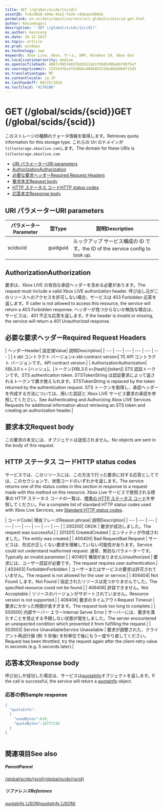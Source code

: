 ```yaml
---
title: GET (/global/scids/{scid})
assetID: 7c8cd028-e94a-45e1-fe34-c9deae2d6042
permalink: en-us/docs/xboxlive/rest/uri-globalscidsscid-get.html
author: KevinAsgari
description: " GET (/global/scids/{scid})"
ms.author: kevinasg
ms.date: 20-12-2017
ms.topic: article
ms.prod: windows
ms.technology: uwp
keywords: Xbox Live, Xbox, ゲーム, UWP, Windows 10, Xbox One
ms.localizationpriority: medium
ms.openlocfilehash: 4087c9857e657bd2621ab1fdb85d06abbfd8f5ef
ms.sourcegitcommit: 232543fba1fb30bb1489b053310ed6bd4b8f15d5
ms.translationtype: MT
ms.contentlocale: ja-JP
ms.lasthandoff: 09/25/2018
ms.locfileid: "4178186"
---
```

# <a name="get-globalscidsscid"></a><span data-ttu-id="bc9e6-104">GET (/global/scids/{scid})</span><span class="sxs-lookup"><span data-stu-id="bc9e6-104">GET (/global/scids/{scid})</span></span>
<span data-ttu-id="bc9e6-105">このストレージの種類のクォータ情報を取得します。</span><span class="sxs-lookup"><span data-stu-id="bc9e6-105">Retrieves quota information for this storage type.</span></span> <span data-ttu-id="bc9e6-106">これらの Uri のドメインが`titlestorage.xboxlive.com`します。</span><span class="sxs-lookup"><span data-stu-id="bc9e6-106">The domain for these URIs is `titlestorage.xboxlive.com`.</span></span>
 
  * [<span data-ttu-id="bc9e6-107">URI パラメーター</span><span class="sxs-lookup"><span data-stu-id="bc9e6-107">URI parameters</span></span>](#ID4EX)
  * [<span data-ttu-id="bc9e6-108">Authorization</span><span class="sxs-lookup"><span data-stu-id="bc9e6-108">Authorization</span></span>](#ID4ECB)
  * [<span data-ttu-id="bc9e6-109">必要な要求ヘッダー</span><span class="sxs-lookup"><span data-stu-id="bc9e6-109">Required Request Headers</span></span>](#ID4ENB)
  * [<span data-ttu-id="bc9e6-110">要求本文</span><span class="sxs-lookup"><span data-stu-id="bc9e6-110">Request body</span></span>](#ID4EWC)
  * [<span data-ttu-id="bc9e6-111">HTTP ステータス コード</span><span class="sxs-lookup"><span data-stu-id="bc9e6-111">HTTP status codes</span></span>](#ID4EBD)
  * [<span data-ttu-id="bc9e6-112">応答本文</span><span class="sxs-lookup"><span data-stu-id="bc9e6-112">Response body</span></span>](#ID4EUAAC)
 
<a id="ID4EX"></a>

 
## <a name="uri-parameters"></a><span data-ttu-id="bc9e6-113">URI パラメーター</span><span class="sxs-lookup"><span data-stu-id="bc9e6-113">URI parameters</span></span>
 
| <span data-ttu-id="bc9e6-114">パラメーター</span><span class="sxs-lookup"><span data-stu-id="bc9e6-114">Parameter</span></span>| <span data-ttu-id="bc9e6-115">型</span><span class="sxs-lookup"><span data-stu-id="bc9e6-115">Type</span></span>| <span data-ttu-id="bc9e6-116">説明</span><span class="sxs-lookup"><span data-stu-id="bc9e6-116">Description</span></span>| 
| --- | --- | --- | 
| <span data-ttu-id="bc9e6-117">scid</span><span class="sxs-lookup"><span data-stu-id="bc9e6-117">scid</span></span>| <span data-ttu-id="bc9e6-118">guid</span><span class="sxs-lookup"><span data-stu-id="bc9e6-118">guid</span></span>| <span data-ttu-id="bc9e6-119">ルックアップ サービス構成の ID です。</span><span class="sxs-lookup"><span data-stu-id="bc9e6-119">the ID of the service config to look up.</span></span>| 
  
<a id="ID4ECB"></a>

 
## <a name="authorization"></a><span data-ttu-id="bc9e6-120">Authorization</span><span class="sxs-lookup"><span data-stu-id="bc9e6-120">Authorization</span></span>
 
<span data-ttu-id="bc9e6-121">要求は、Xbox LIVE の有効な承認ヘッダーを含める必要があります。</span><span class="sxs-lookup"><span data-stu-id="bc9e6-121">The request must include a valid Xbox LIVE authorization header.</span></span> <span data-ttu-id="bc9e6-122">呼び出し元がこのリソースへのアクセスを許可しない場合、サービスは 403 Forbidden 応答を返します。</span><span class="sxs-lookup"><span data-stu-id="bc9e6-122">If caller is not allowed to access this resource, the service will return a 403 Forbidden response.</span></span> <span data-ttu-id="bc9e6-123">ヘッダーが見つからないか無効な場合は、サービスは、401 不正な応答を返します。</span><span class="sxs-lookup"><span data-stu-id="bc9e6-123">If the header is invalid or missing, the service will return a 401 Unauthorized response.</span></span> 
  
<a id="ID4ENB"></a>

 
## <a name="required-request-headers"></a><span data-ttu-id="bc9e6-124">必要な要求ヘッダー</span><span class="sxs-lookup"><span data-stu-id="bc9e6-124">Required Request Headers</span></span>
 
| <span data-ttu-id="bc9e6-125">ヘッダー</span><span class="sxs-lookup"><span data-stu-id="bc9e6-125">Header</span></span>| <span data-ttu-id="bc9e6-126">設定値</span><span class="sxs-lookup"><span data-stu-id="bc9e6-126">Value</span></span>| <span data-ttu-id="bc9e6-127">説明</span><span class="sxs-lookup"><span data-stu-id="bc9e6-127">Description</span></span>| 
| --- | --- | --- | --- | --- | --- | 
| <span data-ttu-id="bc9e6-128">x xbl コントラクト バージョン</span><span class="sxs-lookup"><span data-stu-id="bc9e6-128">x-xbl-contract-version</span></span>| <span data-ttu-id="bc9e6-129">1</span><span class="sxs-lookup"><span data-stu-id="bc9e6-129">1</span></span>| <span data-ttu-id="bc9e6-130">API コントラクト バージョンです。</span><span class="sxs-lookup"><span data-stu-id="bc9e6-130">API contract version.</span></span>| 
| <span data-ttu-id="bc9e6-131">Authorization</span><span class="sxs-lookup"><span data-stu-id="bc9e6-131">Authorization</span></span>| <span data-ttu-id="bc9e6-132">XBL3.0 x = [ハッシュ]。[トークン]</span><span class="sxs-lookup"><span data-stu-id="bc9e6-132">XBL3.0 x=[hash];[token]</span></span>| <span data-ttu-id="bc9e6-133">STS 認証トークンです。</span><span class="sxs-lookup"><span data-stu-id="bc9e6-133">STS authentication token.</span></span> <span data-ttu-id="bc9e6-134">STSTokenString は認証要求によって返されるトークンで置き換えられます。</span><span class="sxs-lookup"><span data-stu-id="bc9e6-134">STSTokenString is replaced by the token returned by the authentication request.</span></span> <span data-ttu-id="bc9e6-135">STS トークンを取得し、承認ヘッダーを作成する方法については、用いた認証と Xbox LIVE サービス要求の承認を参照してください。</span><span class="sxs-lookup"><span data-stu-id="bc9e6-135">See Authenticating and Authorizing Xbox LIVE Services Requests for additional information about retrieving an STS token and creating an authorization header.</span></span>| 
  
<a id="ID4EWC"></a>

 
## <a name="request-body"></a><span data-ttu-id="bc9e6-136">要求本文</span><span class="sxs-lookup"><span data-stu-id="bc9e6-136">Request body</span></span>
 
<span data-ttu-id="bc9e6-137">この要求の本文には、オブジェクトは送信されません。</span><span class="sxs-lookup"><span data-stu-id="bc9e6-137">No objects are sent in the body of this request.</span></span>
  
<a id="ID4EBD"></a>

 
## <a name="http-status-codes"></a><span data-ttu-id="bc9e6-138">HTTP ステータス コード</span><span class="sxs-lookup"><span data-stu-id="bc9e6-138">HTTP status codes</span></span> 
 
<span data-ttu-id="bc9e6-139">サービスでは、このリソースには、この方法で行った要求に対する応答としてでは、このセクションで、状態コードのいずれかを返します。</span><span class="sxs-lookup"><span data-stu-id="bc9e6-139">The service returns one of the status codes in this section in response to a request made with this method on this resource.</span></span> <span data-ttu-id="bc9e6-140">Xbox Live サービスで使用される標準の HTTP ステータス コードの一覧は、[標準の HTTP ステータス コード](../../additional/httpstatuscodes.md)を参照してください。</span><span class="sxs-lookup"><span data-stu-id="bc9e6-140">For a complete list of standard HTTP status codes used with Xbox Live Services, see [Standard HTTP status codes](../../additional/httpstatuscodes.md).</span></span>
 
| <span data-ttu-id="bc9e6-141">コード</span><span class="sxs-lookup"><span data-stu-id="bc9e6-141">Code</span></span>| <span data-ttu-id="bc9e6-142">理由フレーズ</span><span class="sxs-lookup"><span data-stu-id="bc9e6-142">Reason phrase</span></span>| <span data-ttu-id="bc9e6-143">説明</span><span class="sxs-lookup"><span data-stu-id="bc9e6-143">Description</span></span>| 
| --- | --- | --- | --- | --- | --- | --- | --- | --- | 
| <span data-ttu-id="bc9e6-144">200</span><span class="sxs-lookup"><span data-stu-id="bc9e6-144">200</span></span>| <span data-ttu-id="bc9e6-145">OK</span><span class="sxs-lookup"><span data-stu-id="bc9e6-145">OK</span></span> | <span data-ttu-id="bc9e6-146">要求が成功しました。</span><span class="sxs-lookup"><span data-stu-id="bc9e6-146">The request was successful.</span></span>| 
| <span data-ttu-id="bc9e6-147">201</span><span class="sxs-lookup"><span data-stu-id="bc9e6-147">201</span></span>| <span data-ttu-id="bc9e6-148">Created</span><span class="sxs-lookup"><span data-stu-id="bc9e6-148">Created</span></span> | <span data-ttu-id="bc9e6-149">エンティティが作成されました。</span><span class="sxs-lookup"><span data-stu-id="bc9e6-149">The entity was created.</span></span>| 
| <span data-ttu-id="bc9e6-150">400</span><span class="sxs-lookup"><span data-stu-id="bc9e6-150">400</span></span>| <span data-ttu-id="bc9e6-151">Bad Request</span><span class="sxs-lookup"><span data-stu-id="bc9e6-151">Bad Request</span></span> | <span data-ttu-id="bc9e6-152">サービスは、形式が正しくない要求を理解していない可能性があります。</span><span class="sxs-lookup"><span data-stu-id="bc9e6-152">Service could not understand malformed request.</span></span> <span data-ttu-id="bc9e6-153">通常、無効なパラメーターです。</span><span class="sxs-lookup"><span data-stu-id="bc9e6-153">Typically an invalid parameter.</span></span>| 
| <span data-ttu-id="bc9e6-154">401</span><span class="sxs-lookup"><span data-stu-id="bc9e6-154">401</span></span>| <span data-ttu-id="bc9e6-155">権限がありません</span><span class="sxs-lookup"><span data-stu-id="bc9e6-155">Unauthorized</span></span> | <span data-ttu-id="bc9e6-156">要求には、ユーザー認証が必要です。</span><span class="sxs-lookup"><span data-stu-id="bc9e6-156">The request requires user authentication.</span></span>| 
| <span data-ttu-id="bc9e6-157">403</span><span class="sxs-lookup"><span data-stu-id="bc9e6-157">403</span></span>| <span data-ttu-id="bc9e6-158">Forbidden</span><span class="sxs-lookup"><span data-stu-id="bc9e6-158">Forbidden</span></span> | <span data-ttu-id="bc9e6-159">ユーザーまたはサービスの要求は許可されていません。</span><span class="sxs-lookup"><span data-stu-id="bc9e6-159">The request is not allowed for the user or service.</span></span>| 
| <span data-ttu-id="bc9e6-160">404</span><span class="sxs-lookup"><span data-stu-id="bc9e6-160">404</span></span>| <span data-ttu-id="bc9e6-161">Not Found します。</span><span class="sxs-lookup"><span data-stu-id="bc9e6-161">Not Found</span></span> | <span data-ttu-id="bc9e6-162">指定されたリソースは見つかりませんでした。</span><span class="sxs-lookup"><span data-stu-id="bc9e6-162">The specified resource could not be found.</span></span>| 
| <span data-ttu-id="bc9e6-163">406</span><span class="sxs-lookup"><span data-stu-id="bc9e6-163">406</span></span>| <span data-ttu-id="bc9e6-164">許容できません。</span><span class="sxs-lookup"><span data-stu-id="bc9e6-164">Not Acceptable</span></span> | <span data-ttu-id="bc9e6-165">リソースのバージョンがサポートされていません。</span><span class="sxs-lookup"><span data-stu-id="bc9e6-165">Resource version is not supported.</span></span>| 
| <span data-ttu-id="bc9e6-166">408</span><span class="sxs-lookup"><span data-stu-id="bc9e6-166">408</span></span>| <span data-ttu-id="bc9e6-167">要求のタイムアウト</span><span class="sxs-lookup"><span data-stu-id="bc9e6-167">Request Timeout</span></span> | <span data-ttu-id="bc9e6-168">要求にかかった時間が長すぎます。</span><span class="sxs-lookup"><span data-stu-id="bc9e6-168">The request took too long to complete.</span></span>| 
| <span data-ttu-id="bc9e6-169">500</span><span class="sxs-lookup"><span data-stu-id="bc9e6-169">500</span></span>| <span data-ttu-id="bc9e6-170">内部サーバー エラー</span><span class="sxs-lookup"><span data-stu-id="bc9e6-170">Internal Server Error</span></span> | <span data-ttu-id="bc9e6-171">サーバーには、要求を満たすことを禁止する予期しない状態が発生しました。</span><span class="sxs-lookup"><span data-stu-id="bc9e6-171">The server encountered an unexpected condition which prevented it from fulfilling the request.</span></span>| 
| <span data-ttu-id="bc9e6-172">503</span><span class="sxs-lookup"><span data-stu-id="bc9e6-172">503</span></span>| <span data-ttu-id="bc9e6-173">Service Unavailable</span><span class="sxs-lookup"><span data-stu-id="bc9e6-173">Service Unavailable</span></span> | <span data-ttu-id="bc9e6-174">要求が調整された、クライアント再試行値 (例: 5 秒後) を秒単位で後にもう一度やり直してください。</span><span class="sxs-lookup"><span data-stu-id="bc9e6-174">Request has been throttled, try the request again after the client-retry value in seconds (e.g. 5 seconds later).</span></span>| 
  
<a id="ID4EUAAC"></a>

 
## <a name="response-body"></a><span data-ttu-id="bc9e6-175">応答本文</span><span class="sxs-lookup"><span data-stu-id="bc9e6-175">Response body</span></span>
 
<span data-ttu-id="bc9e6-176">呼び出しが成功した場合は、サービスは[quotaInfo](../../json/json-quota.md)オブジェクトを返します。</span><span class="sxs-lookup"><span data-stu-id="bc9e6-176">If the call is successful, the service will return a [quotaInfo](../../json/json-quota.md) object.</span></span> 
 
<a id="ID4ECBAC"></a>

 
### <a name="sample-response"></a><span data-ttu-id="bc9e6-177">応答の例</span><span class="sxs-lookup"><span data-stu-id="bc9e6-177">Sample response</span></span>
 

```cpp
{
  "quotaInfo":
  {
    "usedBytes":619,
    "quotaBytes":16777216
  }
}
         
```

   
<a id="ID4EOBAC"></a>

 
## <a name="see-also"></a><span data-ttu-id="bc9e6-178">関連項目</span><span class="sxs-lookup"><span data-stu-id="bc9e6-178">See also</span></span>
 
<a id="ID4EQBAC"></a>

 
##### <a name="parent"></a><span data-ttu-id="bc9e6-179">Parent</span><span class="sxs-lookup"><span data-stu-id="bc9e6-179">Parent</span></span> 

[<span data-ttu-id="bc9e6-180">/global/scids/{scid}</span><span class="sxs-lookup"><span data-stu-id="bc9e6-180">/global/scids/{scid}</span></span>](uri-globalscidsscid.md)

  
<a id="ID4E1BAC"></a>

 
##### <a name="reference"></a><span data-ttu-id="bc9e6-181">リファレンス</span><span class="sxs-lookup"><span data-stu-id="bc9e6-181">Reference</span></span> 

[<span data-ttu-id="bc9e6-182">quotaInfo (JSON)</span><span class="sxs-lookup"><span data-stu-id="bc9e6-182">quotaInfo (JSON)</span></span>](../../json/json-quota.md)

   